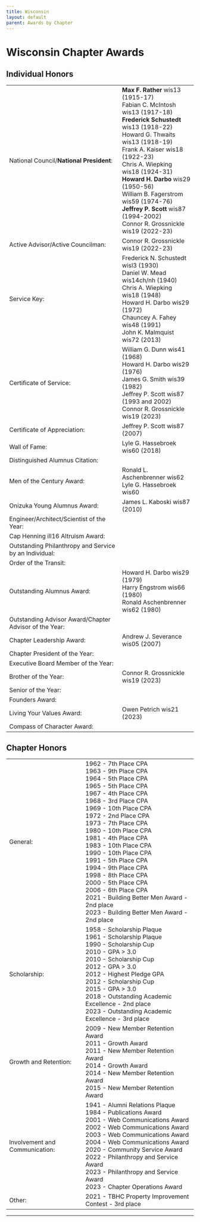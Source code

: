 ```yaml
---
title: Wisconsin
layout: default
parent: Awards by Chapter
---
```


<link rel="stylesheet" href="{{ '/assets/css/by_chapter.css' | relative_url }}">

# Wisconsin Chapter Awards

## Individual Honors

<table>
<tbody>

<tr>
<td>National Council/<b>National President</b>:</td>
<td><b>Max F. Rather</b> wis13 (1915-17)
<br>Fabian C. McIntosh wis13 (1917-18)
<br><b>Frederick Schustedt</b> wis13 (1918-22)
<br>Howard G. Thwaits wis13 (1918-19)
<br>Frank A. Kaiser wis18 (1922-23)
<br>Chris A. Wiepking wis18 (1924-31)
<br><b>Howard H. Darbo</b> wis29 (1950-56)
<br>William B. Fagerstrom wis59 (1974-76)
<br><b>Jeffrey P. Scott</b> wis87 (1994-2002)
<br>Connor R. Grossnickle wis19 (2022-23)
</td></tr>

<tr>
<td>Active Advisor/Active Councilman:</td>
<td>Connor R. Grossnickle wis19 (2022-23)
</td></tr>

<tr>
<td>Service Key:</td>
<td>Frederick N. Schustedt wisl3 (1930)
<br>Daniel W. Mead wis14ch/nh (1940)
<br>Chris A. Wiepking wis18 (1948)
<br>Howard H. Darbo wis29 (1972)
<br>Chauncey A. Fahey wis48 (1991)
<br>John K. Malmquist wis72 (2013)
</td></tr>

<tr>
<td>Certificate of Service:</td>
<td>William G. Dunn wis41 (1968)
<br>Howard H. Darbo wis29 (1976)
<br>James G. Smith wis39 (1982)
<br>Jeffrey P. Scott wis87 (1993 and 2002)
<br>Connor R. Grossnickle wis19 (2023)
</td></tr>

<tr>
<td>Certificate of Appreciation:</td>
<td>Jeffrey P. Scott wis87 (2007)
</td></tr>

<tr>
<td>Wall of Fame:</td>
<td>Lyle G. Hassebroek wis60 (2018)
</td></tr>

<tr>
<td>Distinguished Alumnus Citation:</td>
<td>
</td></tr>

<tr>
<td>Men of the Century Award:</td>
<td>Ronald L. Aschenbrenner wis62
<br>Lyle G. Hassebroek wis60
</td></tr>

<tr>
<td>Onizuka Young Alumnus Award:</td>
<td>James L. Kaboski wis87 (2010)
</td></tr>

<tr>
<td>Engineer/Architect/Scientist of the Year:</td>
<td>
</td></tr>

<tr>
<td>Cap Henning ill16 Altruism Award:</td>
<td>
</td></tr>

<tr>
<td>Outstanding Philanthropy and Service by an Individual:</td>
<td>
</td></tr>

<tr>
<td>Order of the Transit:</td>
<td>
</td></tr>

<tr>
<td>Outstanding Alumnus Award:</td>
<td>Howard H. Darbo wis29 (1979)
<br>Harry Engstrom wis66 (1980)
<br>Ronald Aschenbrenner wis62 (1980)
</td></tr>

<tr>
<td>Outstanding Advisor Award/Chapter Advisor of the Year:</td>
<td>
</td></tr>

<tr>
<td>Chapter Leadership Award:</td>
<td>Andrew J. Severance wis05 (2007)
</td></tr>

<tr>
<td>Chapter President of the Year:</td>
<td>
</td></tr>

<tr>
<td>Executive Board Member of the Year:</td>
<td>
</td></tr>

<tr>
<td>Brother of the Year:</td>
<td>Connor R. Grossnickle wis19 (2023)
</td></tr>

<tr>
<td>Senior of the Year:</td>
<td>
</td></tr>

<tr>
<td>Founders Award:</td>
<td>
</td></tr>

<tr>
<td>Living Your Values Award:</td>
<td>Owen Petrich wis21 (2023)
</td></tr>

<tr>
<td>Compass of Character Award:</td>
<td>
</td></tr>

</tbody>
</table>

## Chapter Honors

<table>
<tbody>

<tr>
<td>General:</td>
<td>1962 - 7th Place CPA
<br>1963 - 9th Place CPA
<br>1964 - 5th Place CPA
<br>1965 - 5th Place CPA
<br>1967 - 4th Place CPA
<br>1968 - 3rd Place CPA
<br>1969 - 10th Place CPA
<br>1972 - 2nd Place CPA
<br>1973 - 7th Place CPA
<br>1980 - 10th Place CPA
<br>1981 - 4th Place CPA
<br>1983 - 10th Place CPA
<br>1990 - 10th Place CPA
<br>1991 - 5th Place CPA
<br>1994 - 9th Place CPA
<br>1998 - 8th Place CPA
<br>2000 - 5th Place CPA
<br>2006 - 6th Place CPA
<br>2021 - Building Better Men Award - 2nd place
<br>2023 - Building Better Men Award - 2nd place
</td></tr>

<tr>
<td>Scholarship:</td>
<td>1958 - Scholarship Plaque
<br>1961 - Scholarship Plaque
<br>1990 - Scholarship Cup
<br>2010 - GPA > 3.0
<br>2010 - Scholarship Cup
<br>2012 - GPA > 3.0
<br>2012 - Highest Pledge GPA
<br>2012 - Scholarship Cup
<br>2015 - GPA > 3.0
<br>2018 - Outstanding Academic Excellence - 2nd place
<br>2023 - Outstanding Academic Excellence - 3rd place
</td></tr>

<tr>
<td>Growth and Retention:</td>
<td>2009 - New Member Retention Award
<br>2011 - Growth Award
<br>2011 - New Member Retention Award
<br>2014 - Growth Award
<br>2014 - New Member Retention Award
<br>2015 - New Member Retention Award
</td></tr>

<tr>
<td>Involvement and Communication:</td>
<td>1941 - Alumni Relations Plaque
<br>1984 - Publications Award
<br>2001 - Web Communications Award
<br>2002 - Web Communications Award
<br>2003 - Web Communications Award
<br>2004 - Web Communications Award
<br>2020 - Community Service Award
<br>2022 - Philanthropy and Service Award
<br>2023 - Philanthropy and Service Award
<br>2023 - Chapter Operations Award
</td></tr>

<tr>
<td>Other:</td>
<td>2021 - TBHC Property Improvement Contest - 3rd place

</td></tr>

</tbody>
</table>

---
